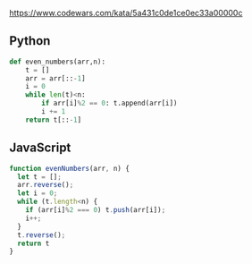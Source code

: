 https://www.codewars.com/kata/5a431c0de1ce0ec33a00000c

## Python
```python
def even_numbers(arr,n):
    t = []
    arr = arr[::-1]
    i = 0
    while len(t)<n:
        if arr[i]%2 == 0: t.append(arr[i])
        i += 1
    return t[::-1]
```

## JavaScript
```js
function evenNumbers(arr, n) {
  let t = [];
  arr.reverse();
  let i = 0;
  while (t.length<n) {
    if (arr[i]%2 === 0) t.push(arr[i]);
    i++;
  }
  t.reverse();
  return t
}
```